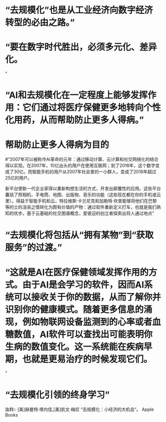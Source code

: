 # “去规模化”也是从工业经济向数字经济转型的必由之路。”

# “要在数字时代胜出，必须多元化、差异化。

”

# “AI和去规模化在一定程度上能够发挥作用：它们通过将医疗保健更多地转向个性化用药，从而帮助防止更多人得病。”
# 帮助防止更多人得病为目的

#“2007年可以被称作AI革命的元年：通过移动计算、云计算和社交网络化的结合得以实现。在2007年，10亿出头的用户在使用互联网；到了2016年，这个数字变成了30亿。而智能手机的用户从2007年社会里的一小群人，变成了2016年超过25亿的用户。

新平台使新一代企业家得以重新构想生活的方式，开发出颠覆性的应用。这些平台囊括了照相机、手电筒、地图、出版物、音乐的功能（这些现在都在你的手机或云里）。得益于智能手机和云，特拉维斯·卡兰尼克和加勒特·坎普能够将他们在巴黎等的士的沮丧之情转化为颇有价值的产物：通过软件重新定义打车，也就是我们熟知的优步。基于云基础的社交图谱概念，爱彼迎的创立者探索出将人通过地点”

# “去规模化将包括从“拥有某物”到“获取服务”的过渡。”

# “这就是AI在医疗保健领域发挥作用的方式。由于AI是会学习的软件，因而AI系统可以接收关于你的数据，从而了解你并识别你的健康模式。随着更多信息的涌现，例如物联网设备监测到的心率或者血糖数值，AI软件可以查找出可能表明你生病的数值变化。这一系统能在疾病早期，也就是更易治疗的时候发现它们。

”

# “去规模化引领的终身学习”

抜粋:: [美]赫曼特·塔内佳,[美]凯文·梅尼  “去规模化：小经济的大机会”。 Apple Books  
